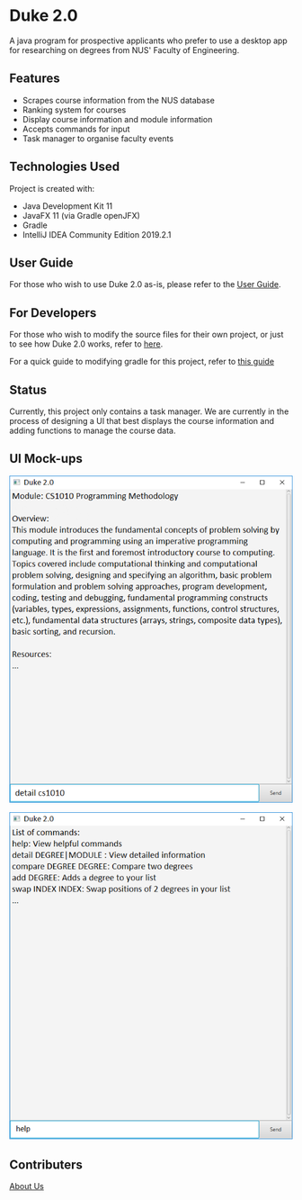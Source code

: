 # Duke 2.0

A java program for prospective applicants who prefer to use a desktop app for researching on degrees from NUS' Faculty of Engineering. 

## Features
* Scrapes course information from the NUS database
* Ranking system for courses
* Display course information and module information
* Accepts commands for input
* Task manager to organise faculty events

## Technologies Used
Project is created with:
* Java Development Kit 11
* JavaFX 11 (via Gradle openJFX)
* Gradle
* IntelliJ IDEA Community Edition 2019.2.1

## User Guide

For those who wish to use Duke 2.0 as-is, please refer to the [User Guide](docs/README.adoc).

## For Developers

For those who wish to modify the source files for their own project, or just to see how Duke 2.0 works, refer to [here](docs/DeveloperGuide.adoc).

For a quick guide to modifying gradle for this project, refer to [this guide](docs/GradleUsage.md)

## Status

Currently, this project only contains a task manager. We are currently in the process of designing a UI that best displays the course information and adding functions to manage the course data.

## UI Mock-ups

![UI](docs/images/UI.png)

![UI help](docs/images/UIhelp.png)

## Contributers

[About Us](docs/AboutUs.adoc)
